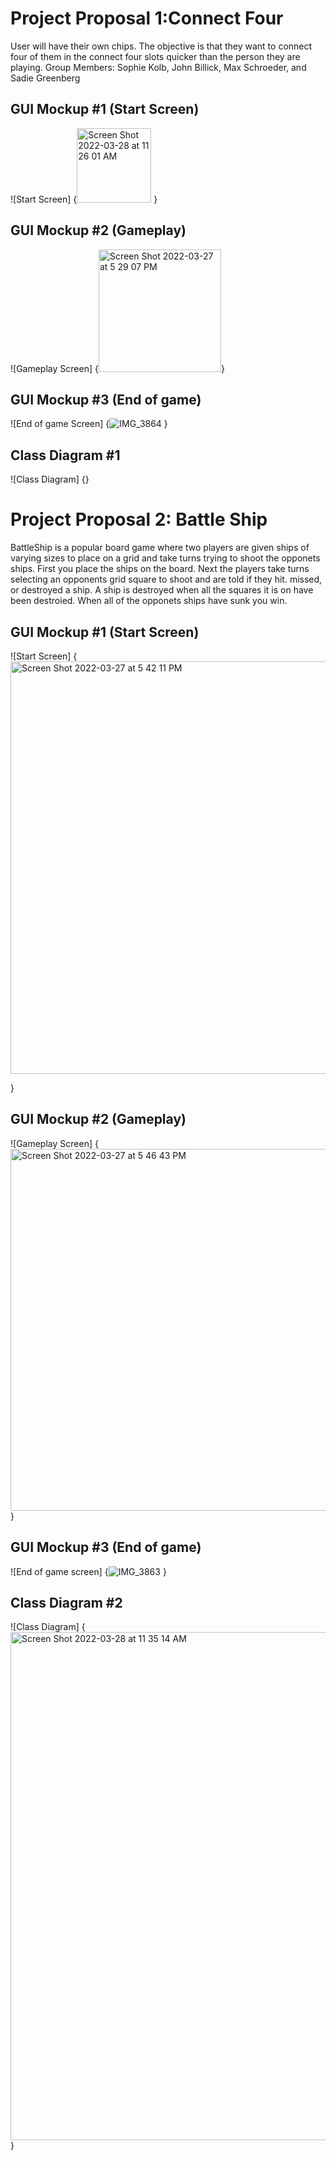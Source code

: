 # Project Proposal 1:Connect Four
User will have their own chips. The objective is that they want to connect four of them in the connect four slots quicker than the person they are playing.
Group Members: Sophie Kolb, John Billick, Max Schroeder, and Sadie Greenberg

## GUI Mockup #1 (Start Screen)
![Start Screen] {<img width="119" alt="Screen Shot 2022-03-28 at 11 26 01 AM" src="https://user-images.githubusercontent.com/89169471/160453678-73728b2b-5939-4735-bf76-ab2ec24f0fe1.png">
}

## GUI Mockup #2 (Gameplay)
![Gameplay Screen] {<img width="196" alt="Screen Shot 2022-03-27 at 5 29 07 PM" src="https://user-images.githubusercontent.com/89169471/160305836-02bb6176-ad70-402f-9726-839c1a8e6774.png">}

## GUI Mockup #3 (End of game)
![End of game Screen] {![IMG_3864](https://user-images.githubusercontent.com/89169471/160305894-fcfc08f1-a9e5-4cae-aa47-606620819c32.jpeg)
}

## Class Diagram #1
![Class Diagram] {}

# Project Proposal 2: Battle Ship
BattleShip is a popular board game where two players are given ships of varying sizes to place on a grid and take turns trying to shoot the opponets ships. First you place the ships on the board. Next the players take turns selecting an opponents grid square to shoot and are told if they hit. missed, or destroyed a ship. A ship is destroyed when all the squares it is on have been destroied. When all of the opponets ships have sunk you win.

## GUI Mockup #1 (Start Screen)
![Start Screen] {<img width="660" alt="Screen Shot 2022-03-27 at 5 42 11 PM" src="https://user-images.githubusercontent.com/89169471/160306368-6f035bba-3967-4bab-999f-fd2b6321aca6.png">

}

## GUI Mockup #2 (Gameplay)
![Gameplay Screen] {<img width="579" alt="Screen Shot 2022-03-27 at 5 46 43 PM" src="https://user-images.githubusercontent.com/89169471/160306438-9e9f762b-7a9a-497d-b167-1031d9cc128a.png">
}

## GUI Mockup #3 (End of game)
![End of game screen] {![IMG_3863](https://user-images.githubusercontent.com/89169471/160306346-d5a8c73b-0f94-47ec-a0a7-2c0355b1758b.jpeg)
}

## Class Diagram #2
![Class Diagram] {<img width="813" alt="Screen Shot 2022-03-28 at 11 35 14 AM" src="https://user-images.githubusercontent.com/89169471/160455078-6c84b01b-ffbf-43c8-a3c3-49e41ccac400.png">
}
